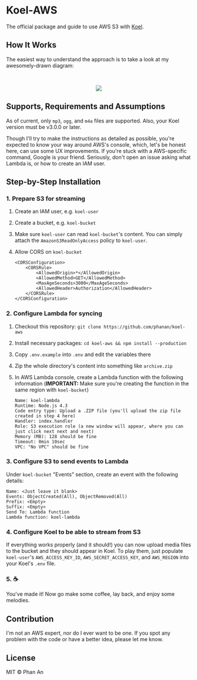 # Koel-AWS

The official package and guide to use AWS S3 with [Koel](https://github.com/phanan/koel).

## How It Works

The easiest way to understand the approach is to take a look at my awesomely-drawn diagram:

<br>
<p align="center">
<img src="https://cdn.rawgit.com/phanan/koel-aws/master/assets/diagram.svg?v2"/>
</p>

## Supports, Requirements and Assumptions

As of current, only `mp3`, `ogg`, and `m4a` files are supported. Also, your Koel version must be v3.0.0 or later.

Though I'll try to make the instructions as detailed as possible, you're expected to know your way around AWS's console, which, let's be honest here, can use some UX improvements. If you're stuck with a AWS-specific command, Google is your friend. Seriously, don't open an issue asking what Lambda is, or how to create an IAM user.

## Step-by-Step Installation

### 1. Prepare S3 for streaming

1. Create an IAM user, e.g. `koel-user`
1. Create a bucket, e.g. `koel-bucket`
1. Make sure `koel-user` can read `koel-bucket`'s  content. You can simply attach the `AmazonS3ReadOnlyAccess` policy to `koel-user`.
1. Allow CORS on `koel-bucket`

    ```markup
    <CORSConfiguration>
        <CORSRule>
            <AllowedOrigin>*</AllowedOrigin>
            <AllowedMethod>GET</AllowedMethod>
            <MaxAgeSeconds>3000</MaxAgeSeconds>
            <AllowedHeader>Authorization</AllowedHeader>
        </CORSRule>
    </CORSConfiguration>
    ```

### 2. Configure Lambda for syncing

1. Checkout this repository: `git clone https://github.com/phanan/koel-aws`
2. Install necessary packages: `cd koel-aws && npm install --production`
3. Copy `.env.example` into `.env` and edit the variables there
4. Zip the whole directory's content into something like `archive.zip`
5. In AWS Lambda console, create a Lambda function with the following information (**IMPORTANT:** Make sure you're creating the function in the same region with `koel-bucket`)

    ```
    Name: koel-lambda
    Runtime: Node.js 4.3
    Code entry type: Upload a .ZIP file (you'll upload the zip file created in step 4 here)
    Handler: index.handler
    Role: S3 execution role (a new window will appear, where you can just click next next and next)
    Memory (MB): 128 should be fine
    Timeout: 0min 10sec
    VPC: "No VPC" should be fine
    ```

### 3. Configure S3 to send events to Lambda

Under `koel-bucket` "Events" section, create an event with the following details:

    Name: <Just leave it blank>
    Events: ObjectCreated(All), ObjectRemoved(All)
    Prefix: <Empty>
    Suffix: <Empty>
    Send To: Lambda function
    Lambda function: koel-lambda

### 4. Configure Koel to be able to stream from S3

If everything works properly (and it should!) you can now upload media files to the bucket and they should appear in Koel. To play them, just populate `koel-user`'s `AWS_ACCESS_KEY_ID`, `AWS_SECRET_ACCESS_KEY`, and `AWS_REGION` into your Koel's `.env` file.

### 5. ☕️

You've made it! Now go make some coffee, lay back, and enjoy some melodies.

## Contribution

I'm not an AWS expert, nor do I ever want to be one. If you spot any problem with the code or have a better idea, please let me know.

## License

MIT © Phan An
